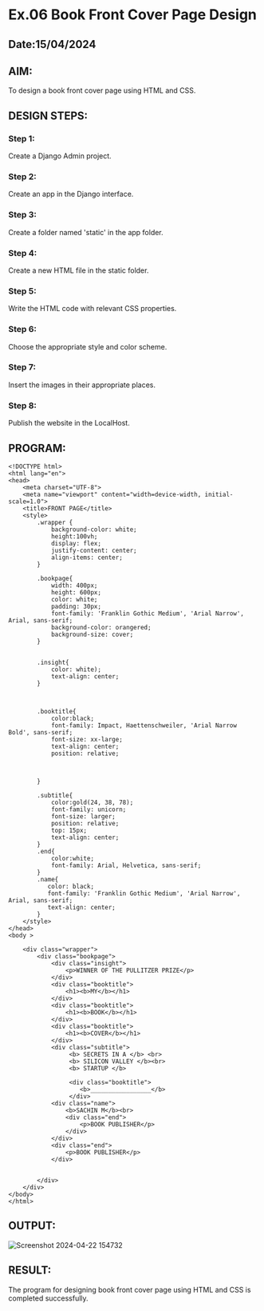 # Ex.06 Book Front Cover Page Design
## Date:15/04/2024

## AIM:
To design a book front cover page using HTML and CSS.

## DESIGN STEPS:

### Step 1:
Create a Django Admin project.

### Step 2:
Create an app in the Django interface.

### Step 3:
Create a folder named 'static' in the app folder.

### Step 4:
Create a new HTML file in the static folder.

### Step 5:
Write the HTML code with relevant CSS properties.

### Step 6:
Choose the appropriate style and color scheme.

### Step 7:
Insert the images in their appropriate places.

### Step 8:
Publish the website in the LocalHost.

## PROGRAM:
```
<!DOCTYPE html>
<html lang="en">
<head>
    <meta charset="UTF-8">
    <meta name="viewport" content="width=device-width, initial-scale=1.0">
    <title>FRONT PAGE</title>
    <style> 
        .wrapper {
            background-color: white;
            height:100vh;
            display: flex;
            justify-content: center;
            align-items: center;
        }
        
        .bookpage{
            width: 400px;
            height: 600px;
            color: white;
            padding: 30px;
            font-family: 'Franklin Gothic Medium', 'Arial Narrow', Arial, sans-serif;
            background-color: orangered;
            background-size: cover;
        }
            
        
        .insight{
            color: white);
            text-align: center;
        }
        
        
        
        .booktitle{
            color:black;
            font-family: Impact, Haettenschweiler, 'Arial Narrow Bold', sans-serif;
            font-size: xx-large;
            text-align: center;
            position: relative;
            
            
        
        }
        
        .subtitle{
            color:gold(24, 38, 78);
            font-family: unicorn;
            font-size: larger;
            position: relative;
            top: 15px;
            text-align: center;
        }
        .end{
            color:white;
            font-family: Arial, Helvetica, sans-serif;
        }
        .name{
           color: black;
           font-family: 'Franklin Gothic Medium', 'Arial Narrow', Arial, sans-serif;
           text-align: center;
        }
    </style>
</head>
<body >
    
    <div class="wrapper">
        <div class="bookpage">
            <div class="insight">
                <p>WINNER OF THE PULLITZER PRIZE</p>
            </div>
            <div class="booktitle">
                <h1><b>MY</b></h1>
            </div>
            <div class="booktitle">
                <h1><b>BOOK</b></h1>
            </div>
            <div class="booktitle">
                <h1><b>COVER</b></h1> 
            </div>       
            <div class="subtitle">
                 <b> SECRETS IN A </b> <br>
                 <b> SILICON VALLEY </b><br>
                 <b> STARTUP </b>

                 <div class="booktitle">  
                    <b>_________________</b> 
                 </div>     
            <div class="name">
                <b>SACHIN M</b><br>
                <div class="end">
                    <p>BOOK PUBLISHER</p>
                </div> 
            </div>
            <div class="end">
                <p>BOOK PUBLISHER</p>
            </div> 
            
            
        </div>
    </div>
</body>
</html>
```
## OUTPUT:

![Screenshot 2024-04-22 154732](https://github.com/Sachin-0305/cover/assets/149985717/2651986a-f732-462f-a60e-0e9b52c0b10b)

## RESULT:
The program for designing book front cover page using HTML and CSS is completed successfully.
